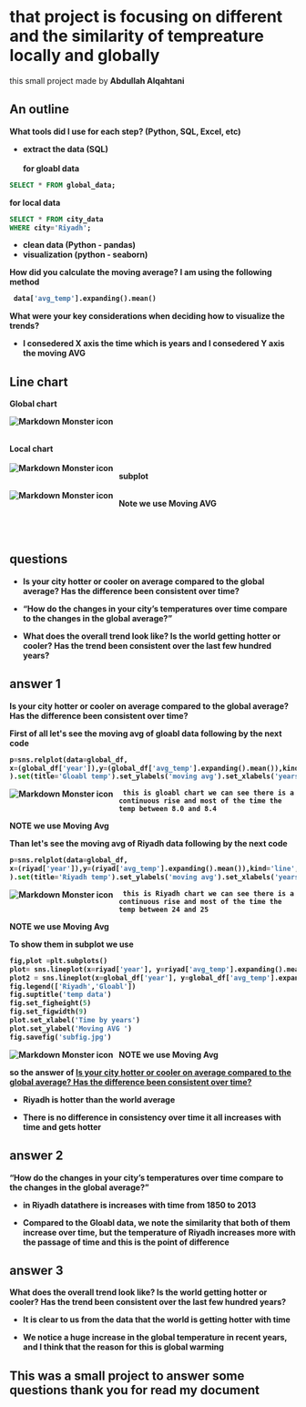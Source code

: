 # that project is focusing on different and the similarity of tempreature locally and globally
 
this small project made by <b>Abdullah Alqahtani<b>
## An outline
<b> What tools did I use for each step? (Python, SQL, Excel, etc)</b>
 - extract the data (SQL) <br><br>
 for gloabl data <br>

 ```sql
SELECT * FROM global_data;
 ```
for local data <br>

 ```sql
SELECT * FROM city_data 
WHERE city='Riyadh';
 ```

 - clean data (Python - pandas)
 - visualization (python - seaborn)

<b>How did you calculate the moving average?</b>
I am using the following method
```python
 data['avg_temp'].expanding().mean()
```
<b>What were your key considerations when deciding how to visualize the trends?</b>

- I consedered X axis the time which is years and I consedered Y axis the moving AVG 

## Line chart 

<b> Global chart


<img src="Galoabl_chart_output.jpg"
     alt="Markdown Monster icon"
     style="float: left; margin-right: 10px;" />

<br>
 <br>

<b> Local chart</b>
<br>
 <br>
<img src="Riyadh_chart_output.jpg"
     alt="Markdown Monster icon"
     style="float: left; margin-right: 10px;" />

<b>subplot
<br>
 <br>
<img src="subfig.jpg"
     alt="Markdown Monster icon"
     style="float: left; margin-right: 10px;" />


**Note** we use Moving AVG

<br>
 <br>
 
## questions
* Is your city hotter or cooler on average compared to the global average? Has the difference been consistent over time?

*  “How do the changes in your city’s temperatures over time compare to the changes in the global average?”

* What does the overall trend look like? Is the world getting hotter or cooler? Has the trend been consistent over the last few hundred years?

## answer 1

<b>Is your city hotter or cooler on average compared to the global average? Has the difference been consistent over time?</b>

First of all let's see the moving avg of gloabl data following by the next code 
```python 
p=sns.relplot(data=global_df,
x=(global_df['year']),y=(global_df['avg_temp'].expanding().mean()),kind='line',aspect=(16/9)
).set(title='Gloabl temp').set_ylabels('moving avg').set_xlabels('years')
```

<img src="Gloabl_chart_output.jpg"
     alt="Markdown Monster icon"
     style="float: left; margin-right: 10px;" />
     
     this is gloabl chart we can see there is a continuous rise and most of the time the temp between 8.0 and 8.4
**NOTE** we use Moving Avg     

 Than let's see the moving avg of Riyadh data following by the next code    
```python 
p=sns.relplot(data=global_df,
x=(riyad['year']),y=(riyad['avg_temp'].expanding().mean()),kind='line',aspect=(16/9)
).set(title='Riyadh temp').set_ylabels('moving avg').set_xlabels('years')
```
<img src="Riyadh_chart_output.jpg"
     alt="Markdown Monster icon"
     style="float: left; margin-right: 10px;" />
     
     this is Riyadh chart we can see there is a continuous rise and most of the time the temp between 24 and 25
**NOTE** we use Moving Avg

To show them in subplot we use <br>

```python
fig,plot =plt.subplots()
plot= sns.lineplot(x=riyad['year'], y=riyad['avg_temp'].expanding().mean())
plot2 = sns.lineplot(x=global_df['year'], y=global_df['avg_temp'].expanding().mean())
fig.legend(['Riyadh','Gloabl'])
fig.suptitle('temp data')
fig.set_figheight(5)
fig.set_figwidth(9)
plot.set_xlabel('Time by years')
plot.set_ylabel('Moving AVG ')
fig.savefig('subfig.jpg')
```
<img src="subfig.jpg"
     alt="Markdown Monster icon"
     style="float: left; margin-right: 10px;" />

**NOTE** we use Moving Avg

<b>so the answer of</b> <u>Is your city hotter or cooler on average compared to the global average? Has the difference been consistent over time?</u>


- Riyadh is hotter than the world average

- There is no difference in consistency over time it all increases with time and gets hotter

## answer 2

 <b>“How do the changes in your city’s temperatures over time compare to the changes in the global average?” </b>

- in <b>Riyadh data</b>there is increases with time from 1850 to 2013

- Compared to the <b>Gloabl data</b>, we note the similarity that both of them increase over time, but the temperature of <b>Riyadh</b> increases more with the passage of time and this is the point of difference

## answer 3
<b>What does the overall trend look like? Is the world getting hotter or cooler? Has the trend been consistent over the last few hundred years?</b>

- It is clear to us from the data that the world is getting hotter with time

- We notice a huge increase in the global temperature in recent years, and I think that the reason for this is global warming


## This was a small project to answer some questions thank you for read my document
